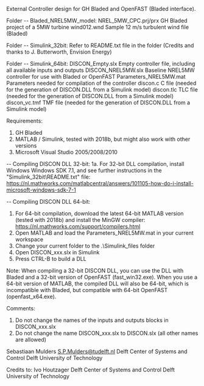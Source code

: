 External Controller design for GH Bladed and OpenFAST (Bladed interface).

Folder -- Bladed_NREL5MW_model:
NREL_5MW_CPC.prj/prx        GH Bladed project of a 5MW turbine
wind012.wnd                 Sample 12 m/s turbulent wind file (Bladed)

Folder -- Simulink_32bit:
Refer to README.txt file in the folder (Credits and thanks to J. Butterworth, Envision Energy)

Folder -- Simulink_64bit:
DISCON_Empty.slx            Empty controller file, including all available inputs and outputs
DISCON_NREL5MW.slx          Baseline NREL5MW controller for use with Bladed or OpenFAST
Parameters_NREL5MW.mat      Parameters needed for compilation of the controller
discon.c                    C file (needed for the generation of DISCON.DLL from a Simulink model)
discon.tlc                  TLC file (needed for the generation of DISCON.DLL from a Simulink model)
discon_vc.tmf               TMF file (needed for the generation of DISCON.DLL from a Simulink model)

Requirements:
1. GH Bladed
2. MATLAB / Simulink, tested with 2018b, but might also work with other versions
3. Microsoft Visual Studio 2005/2008/2010

-- Compiling DISCON DLL 32-bit:
1a. For 32-bit DLL compilation, install Windows Windows SDK 7.1, and see further instructions in the "Simulink_32bit\README.txt" file:
https://nl.mathworks.com/matlabcentral/answers/101105-how-do-i-install-microsoft-windows-sdk-7-1 

-- Compiling DISCON DLL 64-bit:
1. For 64-bit compilation, download the latest 64-bit MATLAB version (tested with 2018b) and install the MinGW compiler:
https://nl.mathworks.com/support/compilers.html
2. Open MATLAB and load the Parameters_NREL5MW.mat in your current workspace
3. Change your current folder to the .\Simulink_files folder
4. Open DISCON_xxx.slx in Simulink
5. Press CTRL-B to build a DLL

Note: When compiling a 32-bit DISCON DLL, you can use the DLL with Bladed and a 32-bit version of OpenFAST (fast_win32.exe). When you use a 64-bit version of MATLAB, the compiled DLL will also be 64-bit, which is incompatible with Bladed, but compatible with 64-bit OpenFAST (openfast_x64.exe).

Comments:
1. Do not change the names of the inputs and outputs blocks in DISCON_xxx.slx
2. Do not change the name DISCON_xxx.slx to DISCON.slx (all other names are allowed)

Sebastiaan Mulders
S.P.Mulders@tudelft.nl
Delft Center of Systems and Control
Delft University of Technology

Credits to:
Ivo Houtzager
Delft Center of Systems and Control
Delft University of Technology